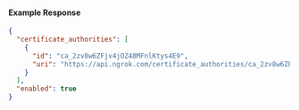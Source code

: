 <!-- Code generated for API Clients. DO NOT EDIT. -->

#### Example Response

```json
{
  "certificate_authorities": [
    {
      "id": "ca_2zv8w6ZFjv4jOZ48MFnlKtys4E9",
      "uri": "https://api.ngrok.com/certificate_authorities/ca_2zv8w6ZFjv4jOZ48MFnlKtys4E9"
    }
  ],
  "enabled": true
}
```
